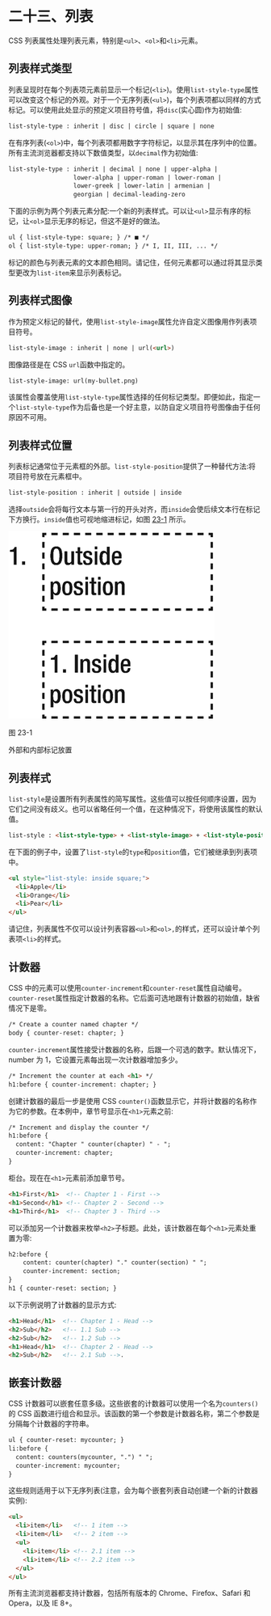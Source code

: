 # 二十三、列表

CSS 列表属性处理列表元素，特别是`<ul>`、`<ol>`和`<li>`元素。

## 列表样式类型

列表呈现时在每个列表项元素前显示一个标记(`<li>`)。使用`list-style-type`属性可以改变这个标记的外观。对于一个无序列表(`<ul>`)，每个列表项都以同样的方式标记。可以使用此处显示的预定义项目符号值，将`disc`(实心圆)作为初始值:

```html
list-style-type : inherit | disc | circle | square | none

```

在有序列表(`<ol>`)中，每个列表项都用数字字符标记，以显示其在序列中的位置。所有主流浏览器都支持以下数值类型，以`decimal`作为初始值:

```html
list-style-type : inherit | decimal | none | upper-alpha |
                  lower-alpha | upper-roman | lower-roman |
                  lower-greek | lower-latin | armenian |
                  georgian | decimal-leading-zero

```

下面的示例为两个列表元素分配:一个新的列表样式。可以让`<ul>`显示有序的标记，让`<ol>`显示无序的标记，但这不是好的做法。

```html
ul { list-style-type: square; } /* ■ */
ol { list-style-type: upper-roman; } /* I, II, III, ... */

```

标记的颜色与列表元素的文本颜色相同。请记住，任何元素都可以通过将其显示类型更改为`list-item`来显示列表标记。

## 列表样式图像

作为预定义标记的替代，使用`list-style-image`属性允许自定义图像用作列表项目符号。

```html
list-style-image : inherit | none | url(<url>)

```

图像路径是在 CSS `url`函数中指定的。

```html
list-style-image: url(my-bullet.png)

```

该属性会覆盖使用`list-style-type`属性选择的任何标记类型。即便如此，指定一个`list-style-type`作为后备也是一个好主意，以防自定义项目符号图像由于任何原因不可用。

## 列表样式位置

列表标记通常位于元素框的外部。`list-style-position`提供了一种替代方法:将项目符号放在元素框中。

```html
list-style-position : inherit | outside | inside

```

选择`outside`会将每行文本与第一行的开头对齐，而`inside`会使后续文本行在标记下方换行。`inside`值也可视地缩进标记，如图 [23-1](#Fig1) 所示。

![img/320834_2_En_23_Fig1_HTML.png](img/320834_2_En_23_Fig1_HTML.png)

图 23-1

外部和内部标记放置

## 列表样式

`list-style`是设置所有列表属性的简写属性。这些值可以按任何顺序设置，因为它们之间没有歧义。也可以省略任何一个值，在这种情况下，将使用该属性的默认值。

```html
list-style : <list-style-type> + <list-style-image> + <list-style-position>

```

在下面的例子中，设置了`list-style`的`type`和`position`值，它们被继承到列表项中。

```html
<ul style="list-style: inside square;">
  <li>Apple</li>
  <li>Orange</li>
  <li>Pear</li>
</ul>

```

请记住，列表属性不仅可以设计列表容器`<ul>`和`<ol>,`的样式，还可以设计单个列表项`<li>`的样式。

## 计数器

CSS 中的元素可以使用`counter-increment`和`counter-reset`属性自动编号。`counter-reset`属性指定计数器的名称。它后面可选地跟有计数器的初始值，缺省情况下是零。

```html
/* Create a counter named chapter */
body { counter-reset: chapter; }

```

`counter-increment`属性接受计数器的名称，后跟一个可选的数字。默认情况下，number 为 1，它设置元素每出现一次计数器增加多少。

```html
/* Increment the counter at each <h1> */
h1:before { counter-increment: chapter; }

```

创建计数器的最后一步是使用 CSS `counter()`函数显示它，并将计数器的名称作为它的参数。在本例中，章节号显示在`<h1>`元素之前:

```html
/* Increment and display the counter */
h1:before {
  content: "Chapter " counter(chapter) " - ";
  counter-increment: chapter;
}

```

柜台。现在在`<h1>`元素前添加章节号。

```html
<h1>First</h1>  <!-- Chapter 1 - First -->
<h1>Second</h1> <!-- Chapter 2 - Second -->
<h1>Third</h1>  <!-- Chapter 3 - Third -->

```

可以添加另一个计数器来枚举`<h2>`子标题。此处，该计数器在每个`<h1>`元素处重置为零:

```html
h2:before {
    content: counter(chapter) "." counter(section) " ";
    counter-increment: section;
}
h1 { counter-reset: section; }

```

以下示例说明了计数器的显示方式:

```html
<h1>Head</h1>  <!-- Chapter 1 - Head -->
<h2>Sub</h2>   <!-- 1.1 Sub -->
<h2>Sub</h2>   <!-- 1.2 Sub -->
<h1>Head</h1>  <!-- Chapter 2 - Head -->
<h2>Sub</h2>   <!-- 2.1 Sub -->.

```

## 嵌套计数器

CSS 计数器可以嵌套任意多级。这些嵌套的计数器可以使用一个名为`counters()`的 CSS 函数进行组合和显示。该函数的第一个参数是计数器名称，第二个参数是分隔每个计数器的字符串。

```html
ul { counter-reset: mycounter; }
li:before {
  content: counters(mycounter, ".") " ";
  counter-increment: mycounter;
}

```

这些规则适用于以下无序列表(注意，会为每个嵌套列表自动创建一个新的计数器实例):

```html
<ul>
  <li>item</li>   <!-- 1 item -->
  <li>item</li>   <!-- 2 item -->
  <ul>
    <li>item</li> <!-- 2.1 item -->
    <li>item</li> <!-- 2.2 item -->
  </ul>
</ul>

```

所有主流浏览器都支持计数器，包括所有版本的 Chrome、Firefox、Safari 和 Opera，以及 IE 8+。